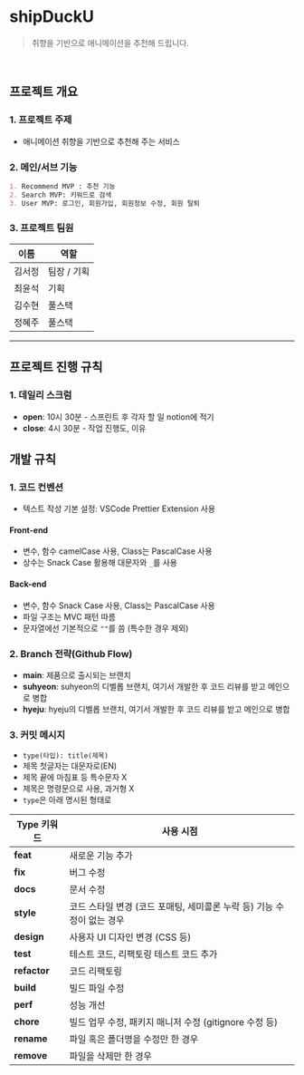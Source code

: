 # shipDuckU
> 취향을 기반으로 애니메이션을 추천해 드립니다.
<br />

## 프로젝트 개요

### 1. 프로젝트 주제

- 애니메이션 취향을 기반으로 추천해 주는 서비스

### 2. 메인/서브 기능

```markdown
1. Recommend MVP : 추천 기능
2. Search MVP: 키워드로 검색
3. User MVP: 로그인, 회원가입, 회원정보 수정, 회원 탈퇴
```

### 3. 프로젝트 팀원

| 이름   | 역할          |
| ------ | ------------- |
| 김서정 | 팀장 / 기획    |
| 최윤석 | 기획    |
| 김수현 | 풀스택    |
| 정혜주 | 풀스택 |

---

## 프로젝트 진행 규칙

### 1. 데일리 스크럼
- **open**: 10시 30분 - 스프린트 후 각자 할 일 notion에 적기
- **close**: 4시 30분 - 작업 진행도, 이유

## 개발 규칙
### 1. 코드 컨벤션
- 텍스트 작성 기본 설정: VSCode Prettier Extension 사용

#### Front-end
- 변수, 함수 camelCase 사용, Class는 PascalCase 사용
- 상수는 Snack Case 활용해 대문자와 `_`를 사용

#### Back-end
- 변수, 함수 Snack Case 사용, Class는 PascalCase 사용
- 파일 구조는 MVC 패턴 따름
- 문자열에선 기본적으로 `""`를 씀 (특수한 경우 제외)

### 2. Branch 전략(Github Flow)

- **main**: 제품으로 출시되는 브랜치
- **suhyeon**: suhyeon의 디벨롭 브랜치, 여기서 개발한 후 코드 리뷰를 받고 메인으로 병합
- **hyeju**: hyeju의 디벨롭 브랜치, 여기서 개발한 후 코드 리뷰를 받고 메인으로 병합

### 3. 커밋 메시지

- `type(타입): title(제목)`
- 제목 첫글자는 대문자로(EN)
- 제목 끝에 마침표 등 특수문자 X
- 제목은 명령문으로 사용, 과거형 X
- `type`은 아래 명시된 형태로

| Type 키워드 | 사용 시점 |
| ----------- | --------- |
| **feat**    | 새로운 기능 추가 |
| **fix**     | 버그 수정 |
| **docs**    | 문서 수정 |
| **style**   | 코드 스타일 변경 (코드 포매팅, 세미콜론 누락 등) 기능 수정이 없는 경우 |
| **design**  | 사용자 UI 디자인 변경 (CSS 등) |
| **test**    | 테스트 코드, 리팩토링 테스트 코드 추가 |
| **refactor**| 코드 리팩토링 |
| **build**   | 빌드 파일 수정 |
| **perf**    | 성능 개선 |
| **chore**   | 빌드 업무 수정, 패키지 매니저 수정 (gitignore 수정 등) |
| **rename**  | 파일 혹은 폴더명을 수정만 한 경우 |
| **remove**  | 파일을 삭제만 한 경우 |
